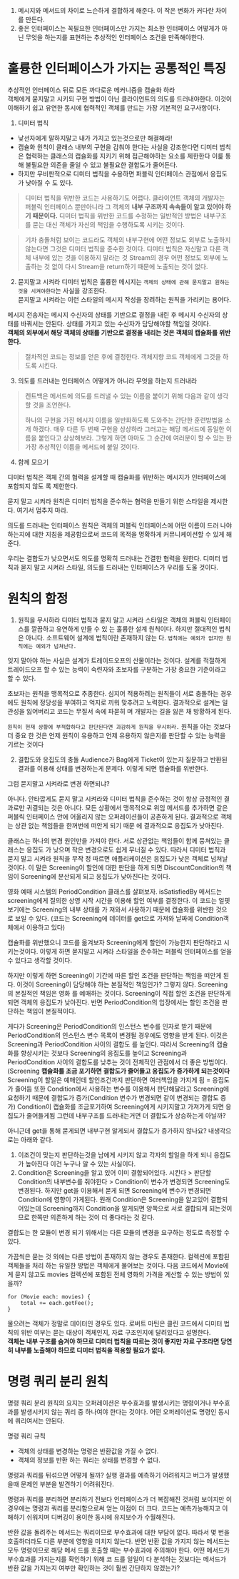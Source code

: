 1. 메시지와 메서드의 차이로 느슨하게 결합하게 해준다. 이 작은 변화가 커다란 차이를 만든다.
2. 좋은 인터페이스는 꼭필요한 인터페이스만 가지는 최소한 인터페이스 어떻게가 아닌 무엇을 하는지를 표현하는 추상적인 인터페이스 조건을 만족해야한다.

# 훌륭한 인터페이스가 가지는 공통적인 특징
추상적인 인터페이스 뒤로 모든 까다로운 메커니즘을 캡슐화 하라  
객체에게 묻지말고 시키되 구현 방법이 아닌 클라이언트의 의도를 드러내야한다. 이것이 이해하기 쉽고 유연한 동시에 협력적인 객체를 만드는 가장 기본적인 요구사항이다.

1. 디미터 법칙
- 낯선자에게 말하지말고 내가 가지고 있는것으로만 해결해라! 
- 캡슐화 원칙이 클래스 내부의 구현을 감춰야 한다는 사실을 강조한다면 디미터 법칙은 협력하는 클래스의 캡슐화를 지키기 위해 접근해야하는 요소를 제한한다 이릁 통해 불필요한 의존을 줄일 수 있고 불필요한 결합도가 줄어든다.
- 하지만 무비판적으로 디미터 법칙을 수용하면 퍼블릭 인터페이스 관점에서 응집도가 낮아질 수 도 있다.
> 디미터 법칙을 위반한 코드는 사용하기도 어렵다. 클라이언트 객체의 개발자는 퍼블릭 인터페이스 뿐만아니라 그 객체의 **내부 구조까지 속속들이 알고 있어야 하기 때문이다.**
디미터 법칙을 위반한 코드를 수정하는 일반적인 방법은 내부구조를 묻는 대신 객체가 자신의 책임을 수행하도록 시키는 것이다.

> 기차 충돌처럼 보이는 코드라도 객체의 내부구현에 어떤 정보도 외부로 노출하지 않는다면 그것은 디미터 법칙을 준수한 것이다. 디미터 법칙은 자신말고 다른 객체 내부에 있는 것을 이용하지 말라는 것 Stream의 경우 어떤 정보도 외부에 노출하는 것 없이 다시 Stream을 return하기 때문에 노출되는 것이 없다.

2. 묻지말고 시켜라
디미터 법칙은 훌륭한 메시지는 `객체의 상태에 관해 묻지말고 원하는 것을 시켜야한다`는 사실을 강조한다.  
묻지말고 시켜라는 이런 스타일의 메시지 작성을 장려하는 원칙을 가리키는 용어다.

메시지 전송자는 메시지 수신자의 상태를 기반으로 결정을 내린 후 메시지 수신자의 상태를 바꿔서는 안된다. 상태를 가지고 있는 수신자가 담당해야할 책임일 것이다.  
**객체의 외부에서 해당 객체의 상태를 기반으로 결정을 내리는 것은 객체의 캡슐화를 위반한다.**


> 절차적인 코드는 정보를 얻은 후에 결정한다. 객체지향 코드 객체에게 그것을 하도록 시킨다.

3. 의도를 드러내는 인터페이스
어떻게가 아니라 무엇을 하는지 드러내라

> 켄트백은 메서드에 의도를 드러낼 수 있는 이름을 붙이기 위해 다음과 같이 생각할 것을 조언한다.
> 
> 하나의 구현을 가진 메시지 이름을 일반화하도록 도와주는 간단한 훈련방법을 소개 하겠다. 매우 다른 두 번째 구현을 상상하라 그러고는 해당 메서드에 동일한 이름을 붙인다고 상상해보라. 그렇게 하면 아마도 그 순간에 여러분이 할 수 있는 한 가장 추상적인 이름을 메서드에 붙일 것이다.

4. 함께 모으기

디미터 법칙은 객체 간의 협력을 설계할 때 캡슐화를 위반하는 메시지가 인터페이스에 포함되지 않도 록 제한한다. 

묻지 말고 시켜라 원칙은 디미터 법칙을 준수하는 협력을 만들기 위한 스타일을 제시한다. 여기서 멈추지 마라. 

의도를 드러내는 인터페이스 원칙은 객체의 퍼블릭 인터페이스에 어떤 이름이 드러 나야 하는지에 대한 지침을 제공함으로써 코드의 목적을 명확하게 커뮤니케이션할 수 있게 해준다.

우리는 결합도가 낮으면서도 의도를 명확히 드러내는 간결한 협력을 원한다. 디미터 법칙과 묻지 말고
시켜라 스타일, 의도를 드러내는 인터페이스가 우리를 도울 것이다.

# 원칙의 함정

1. 원칙을 무시하라
디미터 법칙과 묻지 말고 시켜라 스타일은 객체의 퍼블릭 인터페이스를 깔끔하고 유연하게 만들 수 있 는 훌륭한 설계 원칙이다. 하지만 절대적인 법칙은 아니다. 소프트웨어 설계에 법칙이란 존재하지 않는 다. `법칙에는 예외가 없지만 원칙에는 예외가 넘쳐난다.`

잊지 말아야 하는 사실은 설계가 트레이드오프의 산물이라는 것이다. 설계를 적절하게 트레이드오프 할 수 있는 능력이 숙련자와 초보자를 구분하는 가장 중요한 기준이라고 할 수 있다. 

초보자는 원칙을 맹목적으로 추종한다. 심지어 적용하려는 원칙들이 서로 충돌하는 경우에도 원칙에 정당성을 부여하고 억지로 끼워 맞추려고 노력한다. 결과적으로 설계는 일관성을 잃어버리고 코드는 무질서 속에 파묻히 며 개발자는 길을 잃은 채 방황하게 된다.

`원칙이 현재 상황에 부적합하다고 판단된다면 과감하게 원칙을 무시하라.` 원칙을 아는 것보다 더 중요 한 것은 언제 원칙이 유용하고 언제 유용하지 않은지를 판단할 수 있는 능력을 기르는 것이다

2. 결합도와 응집도의 충돌
Audience가 Bag에게 Ticket이 있는지 질문하고 반환된 결과를 이용해 상태를 변경하는게 문제다.
이렇게 되면 캡슐화를 위반한다.

그럼 묻지말고 시켜라로 변경 하면되냐?

아니다. 안타깝게도 묻지 말고 시켜라와 디미터 법칙을 준수하는 것이 항상 긍정적인 결과로만 귀결되는 것은 아니다. 모든 상황에서 맹목적으로 위임 메서드를 추가하면 같은 퍼블릭 인터페이스 안에 어울리지 않는 오퍼레이션들이 공존하게 된다. 결과적으로 객체는 상관 없는 책임들을 한꺼번에 떠안게 되기 때문 에 결과적으로 응집도가 낮아진다.

클래스는 하나의 변경 원인만을 가져야 한다. 서로 상관없는 책임들이 함께 뭉쳐있는 클래스는 응집도 가 낮으며 작은 변경으로도 쉽게 무너질 수 있다. 따라서 디미터 법칙과 묻지 말고 시켜라 원칙을 무작 정 따르면 애플리케이션은 응집도가 낮은 객체로 넘쳐날 것이다. 
이 말은 Screening이 할인에 대한 판단을 하게 되면 DiscountCondition의 책임이 Screening에 분산되게 되고 응집도가 낮아진다는 것이다.

영화 예매 시스템의 PeriodCondition 클래스를 살펴보자. isSatisfiedBy 메서드는 screening에게 질의한 상영 시작 시간을 이용해 할인 여부를 결정한다. 이 코드는 얼핏 보기에는 Screening의 내부 상태를 가 져와서 사용하기 때문에 캡슐화를 위반한 것으로 보일 수 있다.
(코드는 Screening에 데이터를 get으로 가져와 날짜에 Condition객체에서 이용하고 있다)

캡슐화를 위반했으니 코드를 옮겨보자 Screening에게 할인이 가능한지 판단하라고 시키는것이다.
이렇게 하면 묻지말고 시켜라 스타일을 준수하는 퍼블릭 인터페이스를 얻을 수 있다고 생각할 것이다.

하지만 이렇게 하면 Screening이 기간에 따른 할인 조건을 판단하는 책임을 떠안게 된다. 이것이 Screening이 담당해야 하는 본질적인 책임인가? 그렇지 않다. Screening의 본질적인 책임은 영화 를 예매하는 것이다. Screening이 직접 할인 조건을 판단하게 되면 객체의 응집도가 낮아진다. 반면 PeriodCondition의 입장에서는 할인 조건을 판단하는 책임이 본질적이다.

게다가 Screening은 PeriodCondition의 인스턴스 변수를 인자로 받기 때문에 PeriodCondition의 인스턴스 변수 목록이 변경될 경우에도 영향을 받게 된다. 이것은 Screening과 PeriodCondition 사이의 결합도 를 높인다. 따라서 Screening의 캡슐화를 향상시키는 것보다 Screening의 응집도를 높이고 Screening과 PeriodCondition 사이의 결합도를 낮추는 것이 전체적인 관점에서 더 좋은 방법이다. 
(Screening
**캡슐화를 조금 포기하면 결합도가 줄어들고 응집도가 증가하게 되는것이다**
Screening이 할일은 예매인데 할인조건까지 판단하면 여러책임을 가지게 됨 = 응집도가 줄어듬 또한 Condition에서 사용하는 변수를 이용해서 판단해달라고 Screening에 요청하기 때문에 결합도가 증가(Condition 변수가 변경되면 같이 변경되는 결합도 증가)
Condition이 캡슐화를 조금포기하여 Screening에게 시키지말고 가져가게 되면 응집도가 줄어들게됨 그런데 내부구조를 드러내는거면 더 결합도가 상승하는게 아닐까?

아니근데 get을 통해 묻게되면 내부구현 알게되서 결합도가 증가하지 않나요? 내생각으로는 아래와 같다.
1. 이조건이 맞는지 판단하는것을 남에게 시키지 않고 각자의 할일을 하게 되니 응집도가 높아진다 이건 누구나 알 수 있는 사실이다.
2. Condition은 Screening을 알고 있어 이미 결합되어있다. 시킨다 > 판단할 Condition의 내부변수를 줘야한다 > Condition이 변수가 변경되면 Screening도 변경된다. 
하지만 get을 이용해서 묻게 되면 Screening에 변수가 변경되면 Condition에 영향이 가게된다. 원래 Condition은 Screening을 알고있어 결합되어있는데 Screening까지 Condition을 알게되면 양쪽으로 서로 결합되게 되는것이므로 한쪽만 의존하게 하는 것이 더 좋다라는 것 같다. 

결합도는 한 모듈이 변경 되기 위해서는 다른 모듈의 변경을 요구하는 정도로 측정할 수 있다.



가끔씩은 묻는 것 외에는 다른 방법이 존재하지 않는 경우도 존재한다. 컬렉션에 포함된 객체들을 처리 하는 유일한 방법은 객체에게 물어보는 것이다. 다음 코드에서 Movie에게 묻지 않고도 movies 컬렉션에 포함된 전체 영화의 가격을 계산할 수 있는 방법이 있을까?
```
for (Movie each: movies) {
	total += each.getFee();
}

```

물으려는 객체가 정말로 데이터인 경우도 있다. 로버트 마틴은 클린 코드에서 디미터 법 칙의 위반 여부는 묻는 대상이 객체인지, 자료 구조인지에 달려있다고 설명한다.   
**객체는 내부 구조를 숨겨야 하므로 디미터 법칙을 따르는 것이 좋지만 자료 구조라면 당연히 내부를 노출해야 하므로 디미터 법칙을 적용할 필요가 없다.**


# 명령 쿼리 분리 원칙

명령 쿼리 분리 원칙의 요지는 오퍼레이션은 부수효과를 발생시키는 명령이거나 부수효과를 발생시키지 않는 쿼리 중 하나여야 한다는 것이다.
어떤 오퍼레이션도 명령인 동시에 쿼리여서는 안된다.

명령 쿼리 규칙
- 객체의 상태를 변경하는 명령은 반환값을 가질 수 없다.
- 객체의 정보를 반환 하는 쿼리는 상태를 변경할 수 없다.

명령과 쿼리를 뒤섞으면 어떻게 될까?
실행 결과를 예측하기 어려워지고 버그가 발생했을때 문제인 부분을 발견하기 어려워진다.

명령과 쿼리를 분리하면 분리하기 전보다 인터페이스가 더 복잡해진 것처럼 보이지만 이 경우에는 명령과 쿼리를 분리함으로써 얻는 이점이 더 크다.
코드는 예측가능해지고 이해하기 쉬워지며 디버깅이 용이한 동시에 유지보수가 수월해진다.

반환 값을 돌려주는 메서드는 쿼리이므로 부수효과에 대한 부담이 없다. 따라서 몇 번을 호출하더라도 다른 부분에 영향을 미치지 않는다. 반면 반환 값을 가지지 않는 메서드는 모두 명령이므로 해당 메서 드를 호출할 때는 부수효과에 주의해야 한다. 어떤 메서드가 부수효과를 가지는지를 확인하기 위해 코 드를 일일이 다 분석하는 것보다는 메서드가 반환 값을 가지는지 여부만 확인하는 것이 훨씬 간단하지 않겠는가?
